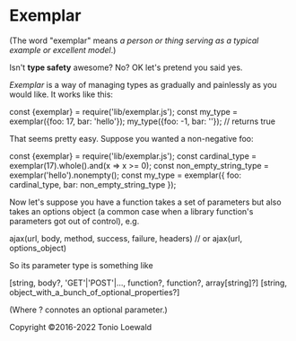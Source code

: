 # Exemplar

(The word "exemplar" means *a person or thing serving as a typical example or excellent model*.)

Isn't **type safety** awesome? No? OK let's pretend you said yes.

*Exemplar* is a way of managing types as gradually and painlessly as you would like. It works like this:

  const {exemplar} = require('lib/exemplar.js');
  const my_type = exemplar({foo: 17, bar: 'hello'});
  my_type({foo: -1, bar: ''}); // returns true

That seems pretty easy. Suppose you wanted a non-negative foo:

  const {exemplar} = require('lib/exemplar.js');
  const cardinal_type = exemplar(17).whole().and(x => x >= 0);
  const non_empty_string_type = exemplar('hello').nonempty();
  const my_type = exemplar({
    foo: cardinal_type, 
    bar: non_empty_string_type
  });

Now let's suppose you have a function takes a set of parameters but also takes an options object (a common case when a library function's parameters got out of control), e.g.

  ajax(url, body, method, success, failure, headers) // or
  ajax(url, options_object)
  
So its parameter type is something like

  [string, body?, 'GET'|'POST'|..., function?, function?, array[string]?]
  [string, object_with_a_bunch_of_optional_properties?]

(Where ? connotes an optional parameter.)

Copyright ©2016-2022 Tonio Loewald